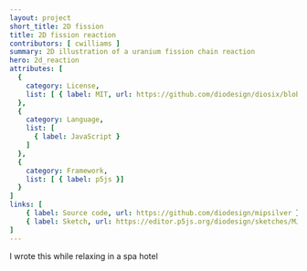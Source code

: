 ```yaml
---
layout: project
short_title: 2D fission
title: 2D fission reaction
contributors: [ cwilliams ]
summary: 2D illustration of a uranium fission chain reaction
hero: 2d_reaction
attributes: [
  {
    category: License,
    list: [ { label: MIT, url: https://github.com/diodesign/diosix/blob/main/LICENSE } ]
  },
  {
    category: Language,
    list: [
      { label: JavaScript }
    ]
  },
  {
    category: Framework,
    list: [ { label: p5js }]
  }
]
links: [
    { label: Source code, url: https://github.com/diodesign/mipsilver },
    { label: Sketch, url: https://editor.p5js.org/diodesign/sketches/MJ0Xl8NR }
]
---
```


I wrote this while relaxing in a spa hotel 